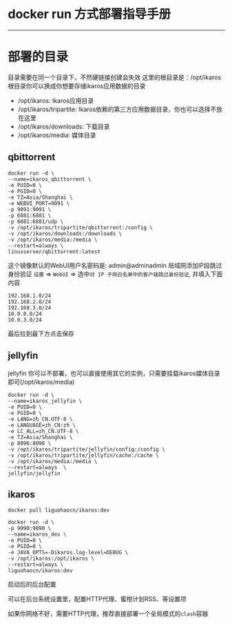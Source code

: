 # docker run 方式部署指导手册

<hr>

# 部署的目录

目录需要在同一个目录下，不然硬链接创建会失效
这里的根目录是：/opt/ikaros
根目录你可以换成你想要存储ikaros应用数据的目录

- /opt/ikaros: Ikaros应用目录
- /opt/ikaros/tripartite: Ikaros依赖的第三方应用数据目录，你也可以选择不放在这里
- /opt/ikaros/downloads: 下载目录
- /opt/ikaros/media: 媒体目录

## qbittorrent

```shell
docker run -d \
--name=ikaros_qbittorrent \
-e PUID=0 \
-e PGID=0 \
-e TZ=Asia/Shanghai \
-e WEBUI_PORT=9091 \
-p 9091:9091 \
-p 6881:6881 \
-p 6881:6881/udp \
-v /opt/ikaros/tripartite/qbittorrent:/config \
-v /opt/ikaros/downloads:/downloads \
-v /opt/ikaros/media:/media \
--restart=always \
linuxserver/qbittorrent:latest
```

这个镜像默认的WebUI用户名密码是: admin@adminadmin
局域网添加IP段跳过身份验证
`设置` => `WebUI` => 选中`对 IP 子网白名单中的客户端跳过身份验证`, 并填入下面内容

```text
192.168.1.0/24
192.168.2.0/24
192.168.3.0/24
10.0.0.0/24
10.0.3.0/24
```

最后拉到最下方点击保存

## jellyfin

jellyfin 你可以不部署，也可以直接使用其它的实例，只需要挂载ikaros媒体目录即可(/opt/ikaros/media)

```shell
docker run -d \
--name=ikaros_jellyfin \
-e PUID=0 \
-e PGID=0 \
-e LANG=zh_CN.UTF-8 \
-e LANGUAGE=zh_CN:zh \
-e LC_ALL=zh_CN.UTF-8 \
-e TZ=Asia/Shanghai \
-p 8096:8096 \
-v /opt/ikaros/tripartite/jellyfin/config:/config \
-v /opt/ikaros/tripartite/jellyfin/cache:/cache \
-v /opt/ikaros/media:/media \
--restart=always  \
jellyfin/jellyfin
```

## ikaros

```shell
docker pull liguohaocn/ikaros:dev
```

```shell
docker run -d \
-p 9090:9090 \
--name=ikaros_dev \
-e PUID=0 \
-e PGID=0 \
-e JAVA_OPTS=-Dikaros.log-level=DEBUG \
-v /opt/ikaros:/opt/ikaros \
--restart=always \
liguohaocn/ikaros:dev
```

启动后的后台配置

可以在后台系统设置里，配置HTTP代理、蜜柑计划RSS、等设置项

如果你网络不好，需要HTTP代理，推荐直接部署一个全局模式的`clash`容器
